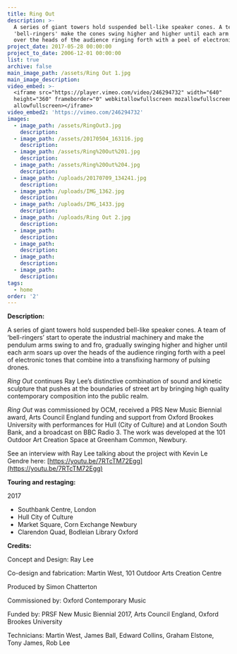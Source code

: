 ```yaml
---
title: Ring Out
description: >-
  A series of giant towers hold suspended bell-like speaker cones. A team of
  'bell-ringers' make the cones swing higher and higher until each arm soars up
  over the heads of the audience ringing forth with a peel of electronic tones.
project_date: 2017-05-28 00:00:00
project_to_date: 2006-12-01 00:00:00
list: true
archive: false
main_image_path: /assets/Ring Out 1.jpg
main_image_description:
video_embed: >-
  <iframe src="https://player.vimeo.com/video/246294732" width="640"
  height="360" frameborder="0" webkitallowfullscreen mozallowfullscreen
  allowfullscreen></iframe>
video_embed2: 'https://vimeo.com/246294732'
images:
  - image_path: /assets/RingOut3.jpg
    description:
  - image_path: /assets/20170504_163116.jpg
    description:
  - image_path: /assets/Ring%20Out%201.jpg
    description:
  - image_path: /assets/Ring%20Out%204.jpg
    description:
  - image_path: /uploads/20170709_134241.jpg
    description:
  - image_path: /uploads/IMG_1362.jpg
    description:
  - image_path: /uploads/IMG_1433.jpg
    description:
  - image_path: /uploads/Ring Out 2.jpg
    description:
  - image_path:
    description:
  - image_path:
    description:
  - image_path:
    description:
  - image_path:
    description:
tags:
  - home
order: '2'
---
```


**Description:**

A series of giant towers hold suspended bell-like speaker cones. A team of ‘bell-ringers’ start to operate the industrial machinery and make the pendulum arms swing to and fro, gradually swinging higher and higher until each arm soars up over the heads of the audience ringing forth with a peel of electronic tones that combine into a transfixing harmony of pulsing drones.

*Ring Out* continues Ray Lee’s distinctive combination of sound and kinetic sculpture that pushes at the boundaries of street art by bringing high quality contemporary composition into the public realm.

*Ring Out* was commissioned by OCM, received a PRS New Music Biennial award, Arts Council England funding and support from Oxford Brookes University with performances for Hull (City of Culture) and at London South Bank, and a broadcast on BBC Radio 3. The work was developed at the 101 Outdoor Art Creation Space at Greenham Common, Newbury.

See an interview with Ray Lee talking about the project with Kevin Le Gendre here: [https://youtu.be/7RTcTM72Egg](https://youtu.be/7RTcTM72Egg)

**Touring and restaging:**

2017

* Southbank Centre, London
* Hull City of Culture
* Market Square, Corn Exchange Newbury
* Clarendon Quad, Bodleian Library Oxford

**Credits:**

Concept and Design: Ray Lee

Co-design and fabrication: Martin West, 101 Outdoor Arts Creation Centre

Produced by Simon Chatterton

Commissioned by: Oxford Contemporary Music

Funded by: PRSF New Music Biennial 2017, Arts Council England, Oxford Brookes University

Technicians: Martin West, James Ball, Edward Collins, Graham Elstone,  Tony James, Rob Lee